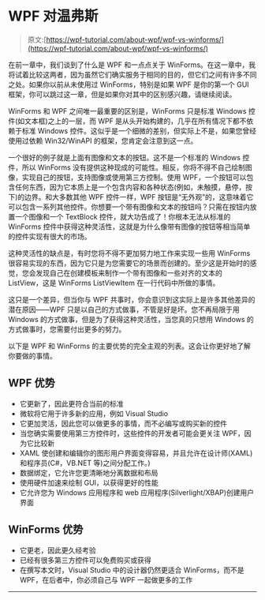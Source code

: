 # WPF 对温弗斯

> 原文:[https://wpf-tutorial.com/about-wpf/wpf-vs-winforms/](https://wpf-tutorial.com/about-wpf/wpf-vs-winforms/)

在前一章中，我们谈到了什么是 WPF 和一点点关于 WinForms。在这一章中，我将试着比较这两者，因为虽然它们确实服务于相同的目的，但它们之间有许多不同之处。如果你以前从未使用过 WinForms，特别是如果 WPF 是你的第一个 GUI 框架，你可以跳过这一章，但是如果你对其中的区别感兴趣，请继续阅读。

WinForms 和 WPF 之间唯一最重要的区别是，WinForms 只是标准 Windows 控件(如文本框)之上的一层，而 WPF 是从头开始构建的，几乎在所有情况下都不依赖于标准 Windows 控件。这似乎是一个细微的差别，但实际上不是，如果您曾经使用过依赖 Win32/WinAPI 的框架，您肯定会注意到这一点。

一个很好的例子就是上面有图像和文本的按钮。这不是一个标准的 Windows 控件，所以 WinForms 没有提供这种现成的可能性。相反，你将不得不自己绘制图像，实现自己的按钮，支持图像或使用第三方控制。使用 WPF，一个按钮可以包含任何东西，因为它本质上是一个包含内容和各种状态(例如，未触摸，悬停，按下)的边界。和大多数其他 WPF 控件一样，WPF 按钮是“无外观”的，这意味着它可以包含一系列其他控件。你想要一个带有图像和文本的按钮吗？只需在按钮内放置一个图像和一个 TextBlock 控件，就大功告成了！你根本无法从标准的 WinForms 控件中获得这种灵活性，这就是为什么像带有图像的按钮等相当简单的控件实现有很大的市场。

这种灵活性的缺点是，有时您将不得不更加努力地工作来实现一些用 WinForms 很容易实现的东西，因为它只是为您需要它的场景而创建的。至少这是开始时的感觉，您会发现自己在创建模板来制作一个带有图像和一些对齐的文本的 ListView，这是 WinForms ListViewItem 在一行代码中所做的事情。

这只是一个差异，但当你与 WPF 共事时，你会意识到这实际上是许多其他差异的潜在原因——WPF 只是以自己的方式做事，不管是好是坏。您不再局限于用 Windows 的方式做事，但是为了获得这种灵活性，当您真的只想用 Windows 的方式做事时，您需要付出更多的努力。

以下是 WPF 和 WinForms 的主要优势的完全主观的列表。这会让你更好地了解你要做的事情。

<input type="hidden" name="IL_IN_ARTICLE">

## WPF 优势

*   它更新了，因此更符合当前的标准
*   微软将它用于许多新的应用，例如 Visual Studio
*   它更加灵活，因此您可以做更多的事情，而不必编写或购买新的控件
*   当您确实需要使用第三方控件时，这些控件的开发者可能会更关注 WPF，因为它比较新
*   XAML 使创建和编辑你的图形用户界面变得容易，并且允许在设计师(XAML)和程序员(C#，VB.NET 等)之间分配工作。)
*   数据绑定，它允许您更清晰地分离数据和布局
*   使用硬件加速来绘制 GUI，以获得更好的性能
*   它允许您为 Windows 应用程序和 web 应用程序(Silverlight/XBAP)创建用户界面

## WinForms 优势

*   它更老，因此更久经考验
*   已经有很多第三方控件可以免费购买或获得
*   在撰写本文时，Visual Studio 中的设计器仍然更适合 WinForms，而不是 WPF，在后者中，你必须自己与 WPF 一起做更多的工作

* * *